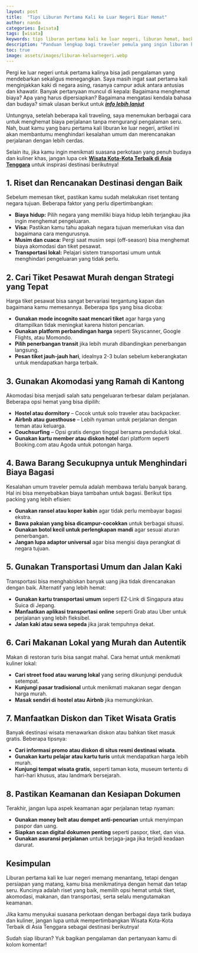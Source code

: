 ```yaml
---
layout: post
title:  "Tips Liburan Pertama Kali ke Luar Negeri Biar Hemat"
author: nanda
categories: [wisata]
tags: [wisata]
keywords: tips liburan pertama kali ke luar negeri, liburan hemat, backpacker pemula, biaya perjalanan murah
description: "Panduan lengkap bagi traveler pemula yang ingin liburan ke luar negeri dengan hemat. Temukan strategi terbaik untuk menghemat biaya perjalanan dan menikmati pengalaman tak terlupakan."
toc: true
image: assets/images/liburan-keluarnegeri.webp
---
```


Pergi ke luar negeri untuk pertama kalinya bisa jadi pengalaman yang mendebarkan sekaligus menegangkan. Saya masih ingat saat pertama kali menginjakkan kaki di negara asing, rasanya campur aduk antara antusias dan khawatir. Banyak pertanyaan muncul di kepala: Bagaimana menghemat biaya? Apa yang harus dipersiapkan? Bagaimana mengatasi kendala bahasa dan budaya? simak ulasan berikut untuk ***[info lebih lanjut](https://jelajahdaratan.id/)***

Untungnya, setelah beberapa kali traveling, saya menemukan berbagai cara untuk menghemat biaya perjalanan tanpa mengurangi pengalaman seru. Nah, buat kamu yang baru pertama kali liburan ke luar negeri, artikel ini akan membantumu menghindari kesalahan umum dan merencanakan perjalanan dengan lebih cerdas.

Selain itu, jika kamu ingin menikmati suasana perkotaan yang penuh budaya dan kuliner khas, jangan lupa cek **[Wisata Kota-Kota Terbaik di Asia Tenggara](https://jelajahdaratan.id/rekomendasi/wisata-kota-kota-terbaik-di-asia-tenggara-yang-wajib-dikunjungi/)** untuk inspirasi destinasi berikutnya!

## 1. Riset dan Rencanakan Destinasi dengan Baik

Sebelum memesan tiket, pastikan kamu sudah melakukan riset tentang negara tujuan. Beberapa faktor yang perlu dipertimbangkan:

- **Biaya hidup:** Pilih negara yang memiliki biaya hidup lebih terjangkau jika ingin menghemat pengeluaran.
- **Visa:** Pastikan kamu tahu apakah negara tujuan memerlukan visa dan bagaimana cara mengurusnya.
- **Musim dan cuaca:** Pergi saat musim sepi (off-season) bisa menghemat biaya akomodasi dan tiket pesawat.
- **Transportasi lokal:** Pelajari sistem transportasi umum untuk menghindari pengeluaran yang tidak perlu.

## 2. Cari Tiket Pesawat Murah dengan Strategi yang Tepat

Harga tiket pesawat bisa sangat bervariasi tergantung kapan dan bagaimana kamu memesannya. Beberapa tips yang bisa dicoba:

- **Gunakan mode incognito saat mencari tiket** agar harga yang ditampilkan tidak meningkat karena histori pencarian.
- **Gunakan platform perbandingan harga** seperti Skyscanner, Google Flights, atau Momondo.
- **Pilih penerbangan transit** jika lebih murah dibandingkan penerbangan langsung.
- **Pesan tiket jauh-jauh hari**, idealnya 2-3 bulan sebelum keberangkatan untuk mendapatkan harga terbaik.

## 3. Gunakan Akomodasi yang Ramah di Kantong

Akomodasi bisa menjadi salah satu pengeluaran terbesar dalam perjalanan. Beberapa opsi hemat yang bisa dipilih:

- **Hostel atau dormitory** – Cocok untuk solo traveler atau backpacker.
- **Airbnb atau guesthouse** – Lebih nyaman untuk perjalanan dengan teman atau keluarga.
- **Couchsurfing** – Opsi gratis dengan tinggal bersama penduduk lokal.
- **Gunakan kartu member atau diskon hotel** dari platform seperti Booking.com atau Agoda untuk potongan harga.

## 4. Bawa Barang Secukupnya untuk Menghindari Biaya Bagasi

Kesalahan umum traveler pemula adalah membawa terlalu banyak barang. Hal ini bisa menyebabkan biaya tambahan untuk bagasi. Berikut tips packing yang lebih efisien:

- **Gunakan ransel atau koper kabin** agar tidak perlu membayar bagasi ekstra.
- **Bawa pakaian yang bisa dicampur-cocokkan** untuk berbagai situasi.
- **Gunakan botol kecil untuk perlengkapan mandi** agar sesuai aturan penerbangan.
- **Jangan lupa adaptor universal** agar bisa mengisi daya perangkat di negara tujuan.

## 5. Gunakan Transportasi Umum dan Jalan Kaki

Transportasi bisa menghabiskan banyak uang jika tidak direncanakan dengan baik. Alternatif yang lebih hemat:

- **Gunakan kartu transportasi umum** seperti EZ-Link di Singapura atau Suica di Jepang.
- **Manfaatkan aplikasi transportasi online** seperti Grab atau Uber untuk perjalanan yang lebih fleksibel.
- **Jalan kaki atau sewa sepeda** jika jarak tempuhnya dekat.

## 6. Cari Makanan Lokal yang Murah dan Autentik

Makan di restoran turis bisa sangat mahal. Cara hemat untuk menikmati kuliner lokal:

- **Cari street food atau warung lokal** yang sering dikunjungi penduduk setempat.
- **Kunjungi pasar tradisional** untuk menikmati makanan segar dengan harga murah.
- **Masak sendiri di hostel atau Airbnb** jika memungkinkan.

## 7. Manfaatkan Diskon dan Tiket Wisata Gratis

Banyak destinasi wisata menawarkan diskon atau bahkan tiket masuk gratis. Beberapa tipsnya:

- **Cari informasi promo atau diskon di situs resmi destinasi wisata**.
- **Gunakan kartu pelajar atau kartu turis** untuk mendapatkan harga lebih murah.
- **Kunjungi tempat wisata gratis**, seperti taman kota, museum tertentu di hari-hari khusus, atau landmark bersejarah.

## 8. Pastikan Keamanan dan Kesiapan Dokumen

Terakhir, jangan lupa aspek keamanan agar perjalanan tetap nyaman:

- **Gunakan money belt atau dompet anti-pencurian** untuk menyimpan paspor dan uang.
- **Siapkan scan digital dokumen penting** seperti paspor, tiket, dan visa.
- **Gunakan asuransi perjalanan** untuk berjaga-jaga jika terjadi keadaan darurat.

## Kesimpulan

Liburan pertama kali ke luar negeri memang menantang, tetapi dengan persiapan yang matang, kamu bisa menikmatinya dengan hemat dan tetap seru. Kuncinya adalah riset yang baik, memilih opsi hemat untuk tiket, akomodasi, makanan, dan transportasi, serta selalu mengutamakan keamanan.

Jika kamu menyukai suasana perkotaan dengan berbagai daya tarik budaya dan kuliner, jangan lupa untuk mempertimbangkan Wisata Kota-Kota Terbaik di Asia Tenggara sebagai destinasi berikutnya!

Sudah siap liburan? Yuk bagikan pengalaman dan pertanyaan kamu di kolom komentar!
